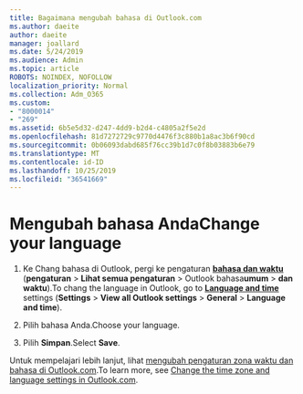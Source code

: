 ```yaml
---
title: Bagaimana mengubah bahasa di Outlook.com
ms.author: daeite
author: daeite
manager: joallard
ms.date: 5/24/2019
ms.audience: Admin
ms.topic: article
ROBOTS: NOINDEX, NOFOLLOW
localization_priority: Normal
ms.collection: Adm_O365
ms.custom:
- "8000014"
- "269"
ms.assetid: 6b5e5d32-d247-4dd9-b2d4-c4805a2f5e2d
ms.openlocfilehash: 81d7272729c9770d4476f3c880b1a8ac3b6f90cd
ms.sourcegitcommit: 0b06093dabd685f76cc39b1d7c0f8b03883b6e79
ms.translationtype: MT
ms.contentlocale: id-ID
ms.lasthandoff: 10/25/2019
ms.locfileid: "36541669"
---
```

# <a name="change-your-language"></a><span data-ttu-id="3dddf-102">Mengubah bahasa Anda</span><span class="sxs-lookup"><span data-stu-id="3dddf-102">Change your language</span></span>

1. <span data-ttu-id="3dddf-103">Ke Chang bahasa di Outlook, pergi ke pengaturan [**bahasa dan waktu**](https://outlook.live.com/mail/options/general/timeAndLanguage/regional) (**pengaturan** \> **Lihat semua pengaturan** > Outlook bahasa**umum** > **dan waktu**).</span><span class="sxs-lookup"><span data-stu-id="3dddf-103">To chang the language in Outlook, go to [**Language and time**](https://outlook.live.com/mail/options/general/timeAndLanguage/regional) settings (**Settings** \> **View all Outlook settings** > **General** > **Language and time**).</span></span>

2. <span data-ttu-id="3dddf-104">Pilih bahasa Anda.</span><span class="sxs-lookup"><span data-stu-id="3dddf-104">Choose your language.</span></span>

3. <span data-ttu-id="3dddf-105">Pilih **Simpan**.</span><span class="sxs-lookup"><span data-stu-id="3dddf-105">Select **Save**.</span></span>

<span data-ttu-id="3dddf-106">Untuk mempelajari lebih lanjut, lihat [mengubah pengaturan zona waktu dan bahasa di Outlook.com](https://go.microsoft.com/fwlink/p/?linkid=873132).</span><span class="sxs-lookup"><span data-stu-id="3dddf-106">To learn more, see [Change the time zone and language settings in Outlook.com](https://go.microsoft.com/fwlink/p/?linkid=873132).</span></span>